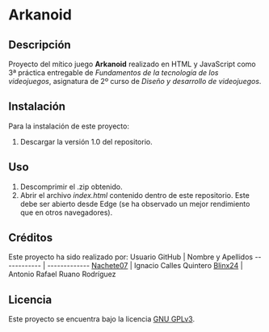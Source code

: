 # Arkanoid

## Descripción
Proyecto del mítico juego **Arkanoid** realizado en HTML y JavaScript como 3ª práctica entregable de *Fundamentos de la tecnología de los videojuegos*, asignatura de 2º curso de *Diseño y desarrollo de videojuegos*.

## Instalación
Para la instalación de este proyecto:
1. Descargar la versión 1.0 del repositorio.

## Uso
1. Descomprimir el .zip obtenido.
2. Abrir el archivo *index.html* contenido dentro de este repositorio. Este debe ser abierto desde Edge (se ha observado un mejor rendimiento que en otros navegadores).

## Créditos
Este proyecto ha sido realizado por:
Usuario GitHub | Nombre y Apellidos 
------------ | -------------
[Nachete07](https://github.com/Nachete07) | Ignacio Calles Quintero
[Blinx24](https://github.com/Blinx24) | Antonio Rafael Ruano Rodríguez

## Licencia
Este proyecto se encuentra bajo la licencia [GNU GPLv3](https://choosealicense.com/licenses/gpl-3.0/).
